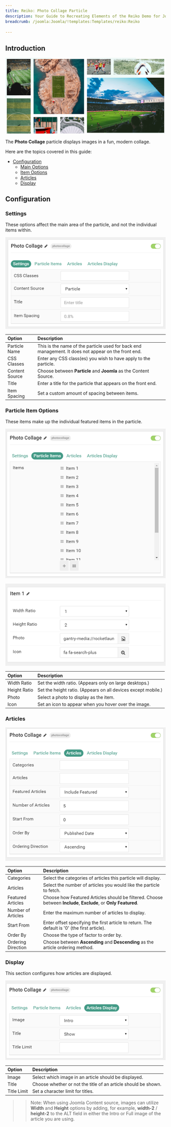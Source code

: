 ```yaml
---
title: Reiko: Photo Collage Particle
description: Your Guide to Recreating Elements of the Reiko Demo for Joomla
breadcrumb: /joomla:Joomla/!templates:Templates/reiko:Reiko

---
```


## Introduction

![](assets/particle_photocollage1.png)

The **Photo Collage** particle displays images in a fun, modern collage.

Here are the topics covered in this guide:

* [Configuration](#configuration)
    - [Main Options](#settings)
    - [Item Options](#particle-item-options)
    - [Articles](#articles)
    - [Display](#display)

## Configuration

### Settings 

These options affect the main area of the particle, and not the individual items within.

![](assets/particle_photocollage2.png)

| Option         | Description                                                                                         |
| :-----         | :-----                                                                                              |
| Particle Name  | This is the name of the particle used for back end management. It does not appear on the front end. |
| CSS Classes    | Enter any CSS class(es) you wish to have apply to the particle.                                     |
| Content Source | Choose between **Particle** and **Joomla** as the Content Source.                                   |
| Title          | Enter a title for the particle that appears on the front end.                                       |
| Item Spacing   | Set a custom amount of spacing between items.                                                       |

### Particle Item Options

These items make up the individual featured items in the particle. 

![](assets/particle_photocollage3.png)

![](assets/particle_photocollage4.png)

| Option       | Description                                                   |
| :-----       | :-----                                                        |
| Width Ratio  | Set the width ratio. (Appears only on large desktops.)        |
| Height Ratio | Set the height ratio. (Appears on all devices except mobile.) |
| Photo        | Select a photo to display as the item.                        |
| Icon         | Set an icon to appear when you hover over the image.          |

### Articles

![](assets/particle_photocollage6.png)

| Option             | Description                                                                                                     |
| :-----             | :-----                                                                                                          |
| Categories         | Select the categories of articles this particle will display.                                                   |
| Articles           | Select the number of articles you would like the particle to fetch.                                             |
| Featured Articles  | Choose how Featured Articles should be filtered. Choose between **Include**, **Exclude**, or **Only Featured**. |
| Number of Articles | Enter the maximum number of articles to display.                                                                |
| Start From         | Enter offset specifying the first article to return. The default is '0' (the first article).                    |
| Order By           | Choose the type of factor to order by.                                                                          |
| Ordering Direction | Choose between **Ascending** and **Descending** as the article ordering method.                                 |

### Display

This section configures how articles are displayed.

![](assets/particle_photocollage7.png)

| Option      | Description                                                    |
| :-----      | :-----                                                         |
| Image       | Select which image in an article should be displayed.          |
| Title       | Choose whether or not the title of an article should be shown. |
| Title Limit | Set a character limit for titles.                              |

>> Note: When using Joomla Content source, images can utilize **Width** and **Height** options by adding, for example, **width-2** / **height-2** to the ALT field in either the Intro or Full image of the article you are using.

